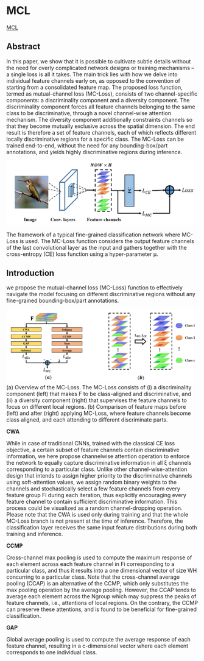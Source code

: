 # MCL

[MCL](https://arxiv.org/abs/2002.04264)

## Abstract

In this paper, we show that it is possible to cultivate subtle details without the need for overly complicated network designs or training mechanisms – a single loss is all it takes. The main trick lies with how we delve into individual feature channels early on, as opposed to the convention of starting from a consolidated feature map. The proposed loss function, termed as mutual-channel loss (MC-Loss), consists of two channel-specific components: a discriminality component and a diversity component. The discriminality component forces all feature channels belonging to the same class to be discriminative, through a novel channel-wise attention mechanism. The diversity component additionally constraints channels so that they become mutually exclusive across the spatial dimension. The end result is therefore a set of feature channels, each of which reflects different locally discriminative regions for a specific class. The MC-Loss can be trained end-to-end, without the need for any bounding-box/part annotations, and yields highly discriminative regions during inference.

<div align=center>
<img src="https://github.com/YangYuqi317/PRIS-CV_FGVCLib/blob/main/docs/en/configs/framework/MCL_1.png?raw=true"/>
</div>

The framework of a typical fine-grained classification network where MC-Loss is used. The MC-Loss function considers the output feature channels of the last convolutional layer as the input and gathers together with the cross-entropy (CE) loss function using a hyper-parameter µ.

## Introduction
we propose the mutual-channel loss (MC-Loss) function to effectively navigate the model focusing on different discriminative regions without any fine-grained bounding-box/part annotations.
<div align=center>
<img src="https://github.com/YangYuqi317/PRIS-CV_FGVCLib/blob/main/docs/en/configs/framework/MCL_2.png?raw=true"/>
</div>
(a) Overview of the MC-Loss. The MC-Loss consists of (i) a discriminality component (left) that makes F to be class-aligned and discriminative, and (ii) a diversity component (right) that supervises the feature channels to focus on different local regions. (b) Comparison of feature maps before (left) and after (right) applying MC-Loss, where feature channels become class aligned, and each attending to different discriminate parts. 

**CWA**

While in case of traditional CNNs, trained with the classical CE loss objective, a certain subset of feature channels contain discriminative information, we here propose channelwise attention operation to enforce the network to equally capture discriminative information in all ξ channels corresponding to a particular class. Unlike other channel-wise-attention design that intends to assign higher priority to the discriminative channels using soft-attention values, we assign random binary weights to the channels and stochastically select a few feature channels from every feature group Fi during each iteration, thus explicitly encouraging every feature channel to contain sufficient discriminative information. This process could be visualized as a random channel-dropping operation. Please note that the CWA is used only during training and that the whole MC-Loss branch is not present at the time of inference. Therefore, the classification layer receives the same input feature distributions during both training and inference.

**CCMP**

Cross-channel max pooling is used to compute the maximum response of each element across each feature channel in Fi corresponding to a particular class, and thus it results into a one dimensional vector of size WH concurring to a particular class. Note that the cross-channel average pooling (CCAP) is an alternative of the CCMP, which only substitutes the max pooling operation by the average pooling. However, the CCAP tends to average each element across the Ngroup which may suppress the peaks of feature channels, i.e., attentions of local regions. On the contrary, the CCMP can preserve these attentions, and is found to be beneficial for fine-grained classification.

**GAP**

Global average pooling is used to compute the average response of each feature channel, resulting in a c-dimensional vector where each element corresponds to one individual class.